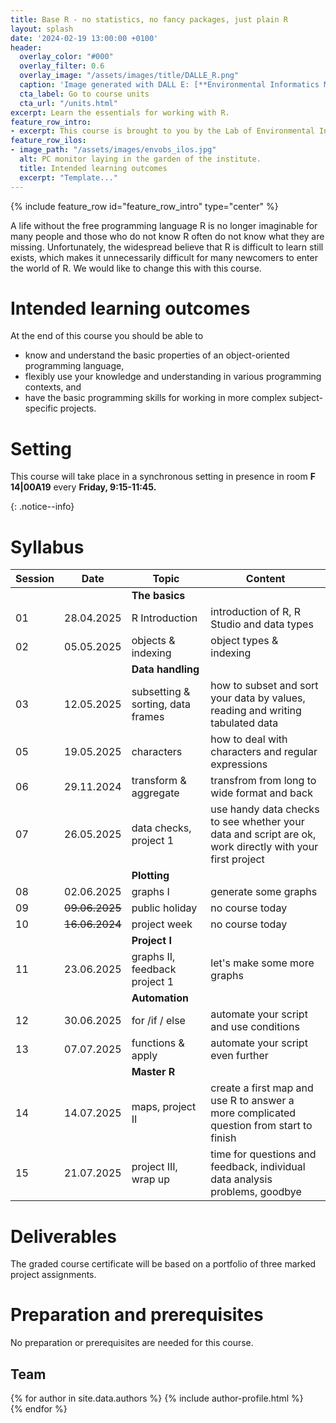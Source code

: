 ```yaml
---
title: Base R - no statistics, no fancy packages, just plain R
layout: splash
date: '2024-02-19 13:00:00 +0100'
header:
  overlay_color: "#000"
  overlay_filter: 0.6
  overlay_image: "/assets/images/title/DALLE_R.png"
  caption: 'Image generated with DALL E: [**Environmental Informatics Marburg**](https://www.uni-marburg.de/en/fb19/disciplines/physisch/environmentalinformatics)'
  cta_label: Go to course units
  cta_url: "/units.html"
excerpt: Learn the essentials for working with R.
feature_row_intro:
- excerpt: This course is brought to you by the Lab of Environmental Informatics (University of Marburg, Germany) and was funded by the "digLL" initiative of the Hessian Ministry of Higher Education, Research, Science and the Arts.
feature_row_ilos:
- image_path: "/assets/images/envobs_ilos.jpg"
  alt: PC monitor laying in the garden of the institute.
  title: Intended learning outcomes
  excerpt: "Template..."
---
```


{% include feature_row id="feature_row_intro" type="center" %}

A life without the free programming language R is no longer imaginable for many people and those who do not know R often do not know what they are missing.
Unfortunately, the widespread believe that R is difficult to learn still exists,
which makes it unnecessarily difficult for many newcomers to enter the world of R.
We would like to change this with this course.


# Intended learning outcomes
At the end of this course you should be able to
  
* know and understand the basic properties of an object-oriented programming language,
* flexibly use your knowledge and understanding in various programming contexts, and
* have the basic programming skills for working in more complex subject-specific projects.



# Setting

This course will take place in a synchronous setting in presence in room **F 14|00A19** every **Friday, 9:15-11:45.** 

{: .notice--info}

<!--
This course will take place in a hybrid setting with a digital classroom and additional students being present in person in the physical classroom (**F 14 | 00A19**).
Details on this synchronous hybrid classroom format will be provided in the first session, which will take place **in presence only on Tuesday 25.10.2022 at 9:15 am**.
The link to the digital classroom of the first session is provided in the [Ilias course environment](https://ilias.uni-marburg.de/goto.php?target=crs_2593121&client_id=UNIMR){:target="_blank"} (only accessible for members of the course who are logged-in into Ilias). 
Please also seriously check and follow the [Information on the Coronavirus](https://www.uni-marburg.de/de/universitaet/administration/sicherheit/coronavirus){:target="_blank"} of the University of Marburg.
-->



# Syllabus


| Session | Date | Topic | Content |
|---------|------|-------|---------|
||| **The basics** |
| 01 | 28.04.2025 | R Introduction               | introduction of R, R Studio and data types |
| 02 | 05.05.2025 | objects & indexing           | object types & indexing |
||| **Data handling** |
| 03 | 12.05.2025 | subsetting & sorting, data frames              | how to subset and sort your data by values, reading and writing tabulated data  |
| 05 | 19.05.2025 | characters                   | how to deal with characters and regular expressions |
| 06 | 29.11.2024 | transform & aggregate        | transfrom from long to wide format and back |
| 07 | 26.05.2025 | data checks, project 1       | use handy data checks to see whether your data and script are ok, work directly with your first project |
||| **Plotting** |
| 08 | 02.06.2025    | graphs  I                    | generate some graphs |
| 09 | ~~09.06.2025~~| public holiday            | no course today  |
| 10 | ~~16.06.2024~~| project week              | no course today  |
||| **Project I**|
| 11 | 23.06.2025 | graphs II, feedback project 1 | let's make some more graphs |
||| **Automation** |
| 12 | 30.06.2025 | for /if / else               | automate your script and use conditions |
| 13 | 07.07.2025	| functions & apply            | automate your script even further |
||| **Master R** |
| 14 | 14.07.2025	| maps, project II             | create a first map and use R to answer a more complicated question from start to finish  |
| 15 | 21.07.2025 | project III, wrap up         | time for questions and feedback, individual data analysis problems, goodbye |



# Deliverables

The graded course certificate will be based on a portfolio of three marked project assignments. 

# Preparation and prerequisites

No preparation or prerequisites are needed for this course.



## Team

{% for author in site.data.authors %}
  {% include author-profile.html %}
 <br />
{% endfor %}

